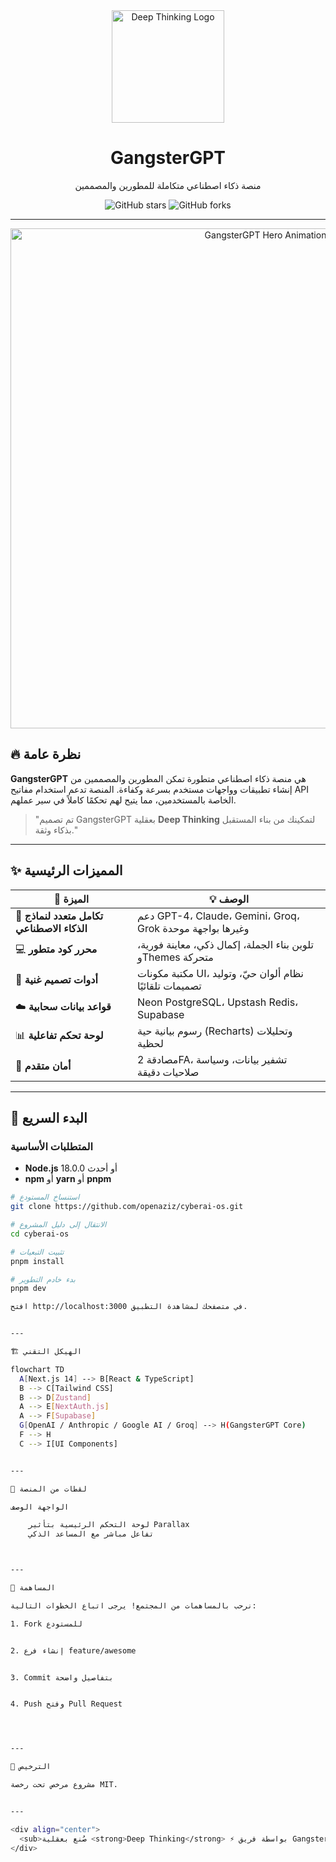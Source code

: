 <div align="center">
  <img src="public/deep-thinking-logo.png" alt="Deep Thinking Logo" width="180"/>
  <h1>GangsterGPT</h1>
  <p>منصة ذكاء اصطناعي متكاملة للمطورين والمصممين</p>

  <!-- Badges -->
  <img src="https://img.shields.io/github/stars/openaziz/cyberai-os?style=social" alt="GitHub stars"/>
  <img src="https://img.shields.io/github/forks/openaziz/cyberai-os?style=social" alt="GitHub forks"/>
</div>

---

<!-- Animated Hero Section -->
<p align="center">
  <img src="public/hero-animated.gif" alt="GangsterGPT Hero Animation" width="800"/>
</p>

## 🔥 نظرة عامة

**GangsterGPT** هي منصة ذكاء اصطناعي متطورة تمكن المطورين والمصممين من إنشاء تطبيقات وواجهات مستخدم بسرعة وكفاءة. المنصة تدعم استخدام مفاتيح API الخاصة بالمستخدمين، مما يتيح لهم تحكمًا كاملاً في سير عملهم.

> "تم تصميم GangsterGPT بعقلية **Deep Thinking** لتمكينك من بناء المستقبل بذكاء وثقة."

---

## ✨ المميزات الرئيسية

| 🚀 الميزة | 💡 الوصف |
|-----------|----------|
| 🤖 **تكامل متعدد لنماذج الذكاء الاصطناعي** | دعم GPT-4، Claude، Gemini، Groq، Grok وغيرها بواجهة موحدة |
| 💻 **محرر كود متطور** | تلوين بناء الجملة، إكمال ذكي، معاينة فورية، وThemes متحركة |
| 🎨 **أدوات تصميم غنية** | مكتبة مكونات UI، نظام ألوان حيّ، وتوليد تصميمات تلقائيًا |
| ☁️ **قواعد بيانات سحابية** | Neon PostgreSQL، Upstash Redis، Supabase |
| 📊 **لوحة تحكم تفاعلية** | رسوم بيانية حية (Recharts) وتحليلات لحظية |
| 🔐 **أمان متقدم** | مصادقة 2FA، تشفير بيانات، وسياسة صلاحيات دقيقة |

---

## 🚀 البدء السريع

### المتطلبات الأساسية
- **Node.js** 18.0.0 أو أحدث
- **npm** أو **yarn** أو **pnpm**

```bash
# استنساخ المستودع
git clone https://github.com/openaziz/cyberai-os.git

# الانتقال إلى دليل المشروع
cd cyberai-os

# تثبيت التبعيات
pnpm install

# بدء خادم التطوير
pnpm dev

افتح http://localhost:3000 في متصفحك لمشاهدة التطبيق.


---

🏗️ الهيكل التقني

flowchart TD
  A[Next.js 14] --> B[React & TypeScript]
  B --> C[Tailwind CSS]
  B --> D[Zustand]
  A --> E[NextAuth.js]
  A --> F[Supabase]
  G[OpenAI / Anthropic / Google AI / Groq] --> H(GangsterGPT Core)
  F --> H
  C --> I[UI Components]


---

📸 لقطات من المنصة

الواجهة	الوصف

	لوحة التحكم الرئيسية بتأثير Parallax
	تفاعل مباشر مع المساعد الذكي



---

🤝 المساهمة

نرحب بالمساهمات من المجتمع! يرجى اتباع الخطوات التالية:

1. Fork للمستودع


2. إنشاء فرع feature/awesome


3. Commit بتفاصيل واضحة


4. Push وفتح Pull Request




---

📄 الترخيص

مشروع مرخص تحت رخصة MIT.


---

<div align="center">
  <sub>صُنع بعقلية <strong>Deep Thinking</strong> ⚡️ بواسطة فريق GangsterGPT © 2024</sub>
</div>

